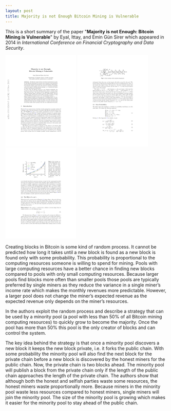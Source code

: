 ```yaml
---
layout: post
title: Majority is not Enough Bitcoin Mining is Vulnerable
---
```



This is a short summary of the paper "**Majority is not Enough: Bitcoin Mining is Vulnerable**" by Eyal, Ittay, and Emin Gün Sirer which appeared in 2014 in *International Conference on Financial Cryptography and Data Security*.

![page 1](../assets/majority_not_enough-0.png)
![page 2](../assets/majority_not_enough-7.png)
![page 3](../assets/majority_not_enough-10.png)

Creating blocks in Bitcoin is some kind of random process. It cannot be predicted how long it takes until a new block is found as a new block is found only with some probability. This probability is proportional to the computing resources someone is willing to spend for mining. Pools with large computing resources have a better chance in finding new blocks compared to pools with only small computing resources. Because larger pools find blocks more often than smaller pools those pools are typically preferred by single miners as they reduce the variance in a single miner’s income rate which makes the monthly revenues more predictable. However, a larger pool does not change the miner’s expected revenue as the expected revenue only depends on the miner’s resources.

In the authors exploit the random process and describe a strategy that can be used by a minority pool (a pool with less than 50% of all Bitcoin mining computing resources) to quickly grow to become the majority. Once the pool has more than 50% this pool is the only creator of blocks and can control the system.

The key idea behind the strategy is that once a minority pool discovers a new block it keeps the new block private, i.e. it forks the public chain. With some probability the minority pool will also find the next block for the private chain before a new block is discovered by the honest miners for the public chain. Now, the private chain is two blocks ahead. The minority pool will publish a block from the private chain only if the length of the public chain approaches the length of the private chain. The authors show that although both the honest and selfish parties waste some resources, the honest miners waste proportionally more. Because miners in the minority pool waste less resources compared to honest miners, single miners will join the minority pool. The size of the minority pool is growing which makes it easier for the minority pool to stay ahead of the public chain.
